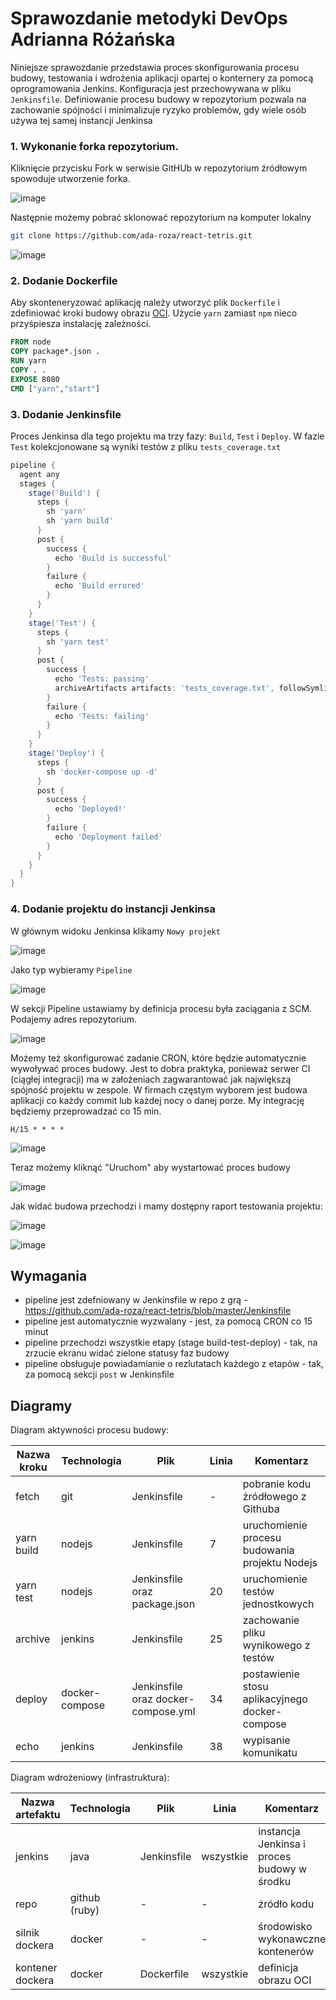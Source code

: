# Sprawozdanie metodyki DevOps Adrianna Różańska
Niniejsze sprawozdanie przedstawia proces skonfigurowania procesu budowy, testowania i wdrożenia aplikacji opartej o konternery za pomocą oprogramowania Jenkins. Konfiguracja jest przechowywana w pliku `Jenkinsfile`. Definiowanie procesu budowy w repozytorium pozwala na zachowanie spójności i minimalizuje ryzyko problemów, gdy wiele osób używa tej samej instancji Jenkinsa 
### 1. Wykonanie forka repozytorium.
Kliknięcie przycisku Fork w serwisie GitHUb w repozytorium źródłowym spowoduje utworzenie forka.

![image](https://github.com/ada-roza/react-tetris/assets/123314121/f857dee2-0d98-438e-b0a2-9af0275caa25)

Następnie możemy pobrać sklonować repozytorium na komputer lokalny
```bash
git clone https://github.com/ada-roza/react-tetris.git
```
![image](https://github.com/ada-roza/react-tetris/assets/123314121/6a4a4d34-fe59-4ed0-ad5d-cdc8ec7fff00)

### 2. Dodanie Dockerfile
Aby skonteneryzować aplikację należy utworzyć plik `Dockerfile` i zdefiniować kroki budowy obrazu [OCI](https://opencontainers.org/). Użycie `yarn` zamiast `npm` nieco przyśpiesza instalację zależności.
```Dockerfile
FROM node
COPY package*.json .
RUN yarn
COPY . .
EXPOSE 8080
CMD ["yarn","start"]
```

### 3. Dodanie Jenkinsfile
Proces Jenkinsa dla tego projektu ma trzy fazy: `Build`, `Test` i `Deploy`. W fazie `Test` kolekcjonowane są wyniki testów z pliku `tests_coverage.txt`

```groovy
pipeline {
  agent any
  stages {
    stage('Build') {
      steps {
        sh 'yarn'
        sh 'yarn build'
      }
      post {
        success {
          echo 'Build is successful'
        }
        failure {
          echo 'Build errored'
        }
      }
    }
    stage('Test') {
      steps {
        sh 'yarn test'
      }
      post {
        success {
          echo 'Tests: passing'
          archiveArtifacts artifacts: 'tests_coverage.txt', followSymlinks: false
        }
        failure {
          echo 'Tests: failing'
        }
      }
    }
    stage('Deploy') {
      steps {
        sh 'docker-compose up -d'
      }
      post {
        success {
          echo 'Deployed!'
        }
        failure {
          echo 'Deployment failed'
        }
      }
    }
  }
}
```

### 4. Dodanie projektu do instancji Jenkinsa
W głównym widoku Jenkinsa klikamy `Nowy projekt`

![image](https://github.com/ada-roza/react-tetris/assets/123314121/c9a14d76-61e6-4bf6-bfaf-dc92bd2839c1)

Jako typ wybieramy `Pipeline`

![image](https://github.com/ada-roza/react-tetris/assets/123314121/df8d0229-c329-4608-a3a6-67e6993b00b6)

W sekcji Pipeline ustawiamy by definicja procesu była zaciągania z SCM. Podajemy adres repozytorium.

![image](https://github.com/ada-roza/react-tetris/assets/123314121/c149b898-1b32-4efb-add2-b576f71f530b)

Możemy też skonfigurować zadanie CRON, które będzie automatycznie wywoływać proces budowy. Jest to dobra praktyka, ponieważ serwer CI (ciągłej integracji) ma w założeniach zagwarantować jak największą spójność projektu w zespole. W firmach częstym wyborem jest budowa aplikacji co każdy commit lub każdej nocy o danej porze. My integrację będziemy przeprowadzać co 15 min.
```
H/15 * * * *
```

![image](https://github.com/ada-roza/react-tetris/assets/123314121/b6e5a2ab-1032-41b7-92f5-335247ae256f)


Teraz możemy kliknąć "Uruchom" aby wystartować proces budowy

![image](https://github.com/ada-roza/react-tetris/assets/123314121/80013cd3-3d4b-4711-805d-84c0913c4584)


Jak widać budowa przechodzi i mamy dostępny raport testowania projektu:

![image](https://github.com/ada-roza/react-tetris/assets/123314121/e9dd1ec2-8402-43ac-b3ea-f5cc6c9457db)

![image](https://github.com/ada-roza/react-tetris/assets/123314121/f0cbad03-2fcc-4a69-a128-6516dc91cbb9)

## Wymagania
- pipeline jest zdefniowany w Jenkinsfile w repo z grą - https://github.com/ada-roza/react-tetris/blob/master/Jenkinsfile
- pipeline jest automatycznie wyzwalany - jest, za pomocą CRON co 15 minut
- pipeline przechodzi wszystkie etapy (stage build-test-deploy) - tak, na zrzucie ekranu widać zielone statusy faz budowy
- pipeline obsługuje powiadamianie o rezlutatach każdego z etapów - tak, za pomocą sekcji `post` w Jenkinsfile



## Diagramy

Diagram aktywności procesu budowy:

| Nazwa kroku | Technologia | Plik | Linia | Komentarz |
|-------------|-------------|--------------------------------|----------|-----------|
| fetch       | git         | Jenkinsfile                    | -        | pobranie kodu źródłowego z Githuba |
| yarn build  | nodejs      | Jenkinsfile                    | 7        | uruchomienie procesu budowania projektu Nodejs |
| yarn test   | nodejs      | Jenkinsfile oraz package.json  | 20       | uruchomienie testów jednostkowych |
| archive     | jenkins     | Jenkinsfile                    | 25       | zachowanie pliku wynikowego z testów | 
| deploy | docker-compose | Jenkinsfile oraz docker-compose.yml | 34 | postawienie stosu aplikacyjnego docker-compose |
| echo | jenkins | Jenkinsfile | 38 | wypisanie komunikatu | 

Diagram wdrożeniowy (infrastruktura):

| Nazwa artefaktu | Technologia | Plik | Linia | Komentarz |
|-----------------|-------------|------|-------|-----------|
| jenkins         | java        | Jenkinsfile | wszystkie | instancja Jenkinsa i proces budowy w środku |
| repo            | github (ruby) | - | - | źródło kodu |
| silnik dockera  | docker      | - | - | środowisko wykonawczne kontenerów |
| kontener dockera | docker | Dockerfile | wszystkie |  definicja obrazu OCI |

